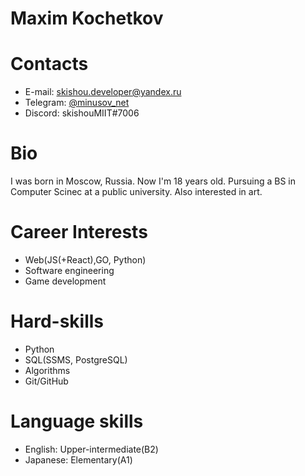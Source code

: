 # Maxim Kochetkov

# Contacts

* E-mail: skishou.developer@yandex.ru
* Telegram: [@minusov_net](https://t.me/minusov_net)
* Discord: skishouMIIT#7006

# Bio

I was born in Moscow, Russia. Now I'm 18 years old. Pursuing a BS in Computer Scinec at a public university. Also interested in art.

# Career Interests

* Web(JS(+React),GO, Python)
* Software engineering
* Game development

# Hard-skills

* Python
* SQL(SSMS, PostgreSQL)
* Algorithms
* Git/GitHub

# Language skills

* English: Upper-intermediate(B2)
* Japanese: Elementary(A1)